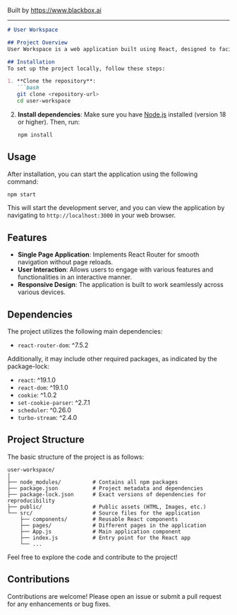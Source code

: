 
Built by https://www.blackbox.ai

---

```markdown
# User Workspace

## Project Overview
User Workspace is a web application built using React, designed to facilitate user interactions and activities within a streamlined environment. The project leverages React Router for handling navigation between various components and views within the application, enhancing the user experience by providing a dynamic single-page application (SPA) feel.

## Installation
To set up the project locally, follow these steps:

1. **Clone the repository**:
   ```bash
   git clone <repository-url>
   cd user-workspace
   ```

2. **Install dependencies**:
   Make sure you have [Node.js](https://nodejs.org/) installed (version 18 or higher). Then, run:
   ```bash
   npm install
   ```

## Usage
After installation, you can start the application using the following command:
```bash
npm start
```
This will start the development server, and you can view the application by navigating to `http://localhost:3000` in your web browser.

## Features
- **Single Page Application**: Implements React Router for smooth navigation without page reloads.
- **User Interaction**: Allows users to engage with various features and functionalities in an interactive manner.
- **Responsive Design**: The application is built to work seamlessly across various devices.

## Dependencies
The project utilizes the following main dependencies:
- `react-router-dom`: ^7.5.2

Additionally, it may include other required packages, as indicated by the package-lock:
- `react`: ^19.1.0
- `react-dom`: ^19.1.0
- `cookie`: ^1.0.2
- `set-cookie-parser`: ^2.7.1
- `scheduler`: ^0.26.0
- `turbo-stream`: ^2.4.0

## Project Structure
The basic structure of the project is as follows:

```
user-workspace/
│
├── node_modules/          # Contains all npm packages
├── package.json           # Project metadata and dependencies
├── package-lock.json      # Exact versions of dependencies for reproducibility
├── public/                # Public assets (HTML, Images, etc.)
└── src/                   # Source files for the application
    ├── components/        # Reusable React components
    ├── pages/             # Different pages in the application
    ├── App.js             # Main application component
    ├── index.js           # Entry point for the React app
    └── ...
```

Feel free to explore the code and contribute to the project!

## Contributions
Contributions are welcome! Please open an issue or submit a pull request for any enhancements or bug fixes.
```